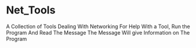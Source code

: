 # Net_Tools

A Collection of Tools Dealing With Networking
For Help With a Tool, Run the Program And Read The Message
The Message Will give Information on The Program
